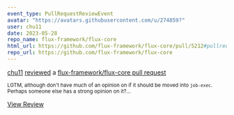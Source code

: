 ```yaml
---
event_type: PullRequestReviewEvent
avatar: "https://avatars.githubusercontent.com/u/274859?"
user: chu11
date: 2023-05-28
repo_name: flux-framework/flux-core
html_url: https://github.com/flux-framework/flux-core/pull/5212#pullrequestreview-1448375855
repo_url: https://github.com/flux-framework/flux-core
---
```


<a href='https://github.com/chu11' target='_blank'>chu11</a> <a href='https://github.com/flux-framework/flux-core/pull/5212#pullrequestreview-1448375855' target='_blank'>reviewed</a> a <a href='https://github.com/flux-framework/flux-core/pull/5212' target='_blank'>flux-framework/flux-core pull request</a>

<small>LGTM, although don't have much of an opinion on if it should be moved into `job-exec`.  Perhaps someone else has a strong opinion on it?...</small>

<a href='https://github.com/flux-framework/flux-core/pull/5212#pullrequestreview-1448375855' target='_blank'>View Review</a>
